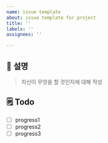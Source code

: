 ```yaml
---
name: issue template
about: issue template for project
title: ''
labels: ''
assignees: ''

---
```


## 📌 설명
> 자신이 무엇을 할 것인지에 대해 작성

## 🗒️ Todo
- [ ] progress1
- [ ] progress2
- [ ] progress3
